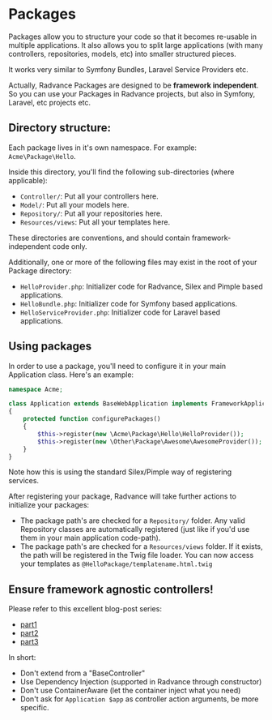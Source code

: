 Packages
========

Packages allow you to structure your code so that it becomes re-usable in multiple applications.
It also allows you to split large applications (with many controllers, repositories, models, etc) into
smaller structured pieces.

It works very similar to Symfony Bundles, Laravel Service Providers etc.

Actually, Radvance Packages are designed to be **framework independent**. So you can use your Packages
in Radvance projects, but also in Symfony, Laravel, etc projects etc.

## Directory structure:

Each package lives in it's own namespace. For example: `Acme\Package\Hello`.

Inside this directory, you'll find the following sub-directories (where applicable):

* `Controller/`: Put all your controllers here.
* `Model/`: Put all your models here.
* `Repository/`: Put all your repositories here.
* `Resources/views`: Put all your templates here.

These directories are conventions, and should contain framework-independent code only.

Additionally, one or more of the following files may exist in the root of your Package directory:

* `HelloProvider.php`: Initializer code for Radvance, Silex and Pimple based applications.
* `HelloBundle.php`: Initializer code for Symfony based applications.
* `HelloServiceProvider.php`: Initializer code for Laravel based applications.

## Using packages

In order to use a package, you'll need to configure it in your main Application class. Here's an example:

```php
namespace Acme;

class Application extends BaseWebApplication implements FrameworkApplicationInterface
{
    protected function configurePackages()
    {
        $this->register(new \Acme\Package\Hello\HelloProvider());
        $this->register(new \Other\Package\Awesome\AwesomeProvider());
    }
}
```

Note how this is using the standard Silex/Pimple way of registering services.

After registering your package, Radvance will take further actions to initialize your packages:

* The package path's are checked for a `Repository/` folder. Any valid Repository classes are automatically registered (just like if you'd use them in your main application code-path).
* The package path's are checked for a `Resources/views` folder. If it exists, the path will be registered in the Twig file loader. You can now access your templates as `@HelloPackage/templatename.html.twig`

## Ensure framework agnostic controllers!

Please refer to this excellent blog-post series:
* [part1](http://php-and-symfony.matthiasnoback.nl/2014/06/how-to-create-framework-independent-controllers/) 
* [part2](http://php-and-symfony.matthiasnoback.nl/2014/06/don-t-use-annotations-in-your-controllers/) 
* [part3](http://php-and-symfony.matthiasnoback.nl/2014/06/framework-independent-controllers-part-3/) 

In short:

* Don't extend from a "BaseController"
* Use Dependency Injection (supported in Radvance through constructor)
* Don't use ContainerAware (let the container inject what you need)
* Don't ask for `Application $app` as controller action arguments, be more specific.
